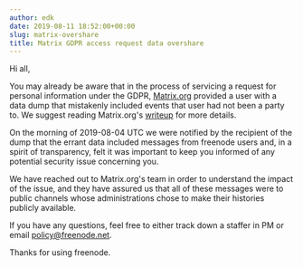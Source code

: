 ```yaml
---
author: edk
date: 2019-08-11 18:52:00+00:00
slug: matrix-overshare
title: Matrix GDPR access request data overshare
---
```


Hi all,

You may already be aware that in the process of servicing a request for personal
information under the GDPR, [Matrix.org][matrix] provided a user with a data
dump that mistakenly included events that user had not been a party to. We
suggest reading Matrix.org's [writeup][matrix-writeup] for more details.

On the morning of 2019-08-04 UTC we were notified by the recipient of the dump
that the errant data included messages from freenode users and, in a spirit of
transparency, felt it was important to keep you informed of any potential
security issue concerning you.

We have reached out to Matrix.org's team in order to understand the impact of
the issue, and they have assured us that all of these messages were to public
channels whose administrations chose to make their histories publicly available.

If you have any questions, feel free to either track down a staffer in PM or
email <policy@freenode.net>.

Thanks for using freenode.

[matrix]: https://matrix.org
[matrix-writeup]: https://matrix.org/blog/2019/07/24/data-portability-tooling-bug
